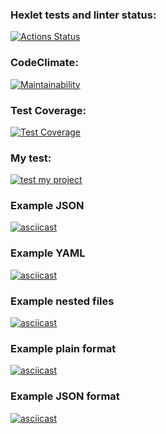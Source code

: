 ### Hexlet tests and linter status:
[![Actions Status](https://github.com/Zhar-anna/frontend-project-lvl2/workflows/hexlet-check/badge.svg)](https://github.com/Zhar-anna/frontend-project-lvl2/actions)

### CodeClimate:
[![Maintainability](https://api.codeclimate.com/v1/badges/b254a28ac2621014c2be/maintainability)](https://codeclimate.com/github/Zhar-anna/frontend-project-lvl2/maintainability)

### Test Coverage:
[![Test Coverage](https://api.codeclimate.com/v1/badges/b254a28ac2621014c2be/test_coverage)](https://codeclimate.com/github/Zhar-anna/frontend-project-lvl2/test_coverage)

### My test:
[![test my project](https://github.com/Zhar-anna/frontend-project-lvl2/actions/workflows/nodejs.yml/badge.svg)](https://github.com/Zhar-anna/frontend-project-lvl2/actions/workflows/nodejs.yml)

### Example JSON
[![asciicast](https://asciinema.org/a/508084.svg)](https://asciinema.org/a/508084)

### Example YAML
[![asciicast](https://asciinema.org/a/z6P3FKCjHjUZvVQeCimr5PwTz.svg)](https://asciinema.org/a/z6P3FKCjHjUZvVQeCimr5PwTz)

### Example nested files
[![asciicast](https://asciinema.org/a/510377.svg)](https://asciinema.org/a/510377)

### Example plain format
[![asciicast](https://asciinema.org/a/510713.svg)](https://asciinema.org/a/510713)

### Example JSON format
[![asciicast](https://asciinema.org/a/511044.svg)](https://asciinema.org/a/511044)